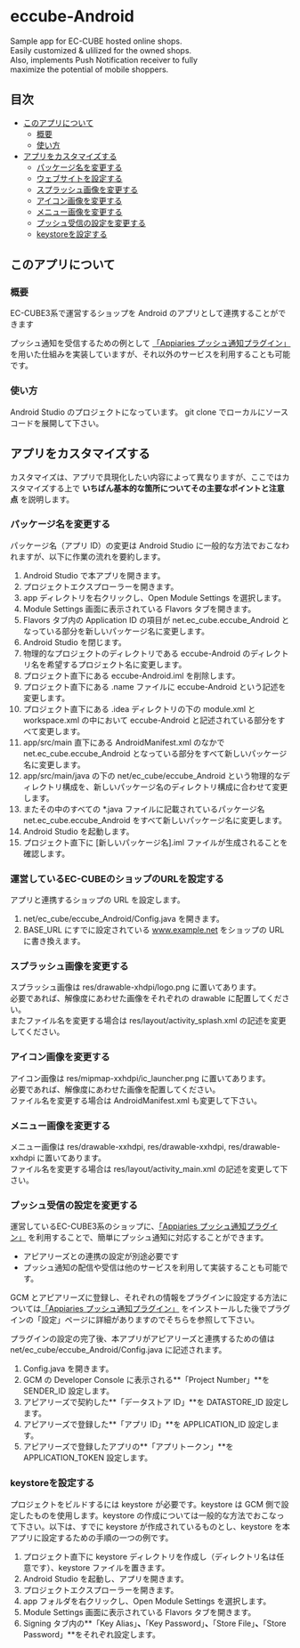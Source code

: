 # eccube-Android

Sample app for EC-CUBE hosted online shops.  
Easily customized & ulilized for the owned shops.  
Also, implements Push Notification receiver to fully  
maximize the potential of mobile shoppers.

## 目次

- [このアプリについて](#このアプリについて)
  - [概要](#概要)
  - [使い方](#使い方)
- [アプリをカスタマイズする](#アプリをカスタマイズする)
  - [パッケージ名を変更する](#パッケージ名を変更する)
  - [ウェブサイトを設定する](#ウェブサイトを設定する)
  - [スプラッシュ画像を変更する](#スプラッシュ画像を変更する)
  - [アイコン画像を変更する](#アイコン画像を変更する)
  - [メニュー画像を変更する](#メニュー画像を変更する)
  - [プッシュ受信の設定を変更する](#プッシュ受信の設定を変更する)
  - [keystoreを設定する](#keystoreを設定する)


## このアプリについて

### 概要

EC-CUBE3系で運営するショップを Android のアプリとして連携することができます

プッシュ通知を受信するための例として [「Appiaries プッシュ通知プラグイン」](http://www.ec-cube.net/products/detail.php?product_id=1030) を用いた仕組みを実装していますが、それ以外のサービスを利用することも可能です。

### 使い方

Android Studio のプロジェクトになっています。 
git clone でローカルにソースコードを展開して下さい。

## アプリをカスタマイズする

カスタマイズは、アプリで具現化したい内容によって異なりますが、ここではカスタマイズする上で **いちばん基本的な箇所についてその主要なポイントと注意点** を説明します。

### パッケージ名を変更する

パッケージ名（アプリ ID）の変更は Android Studio に一般的な方法でおこなわれますが、以下に作業の流れを要約します。

1. Android Studio で本アプリを開きます。
2. プロジェクトエクスプローラーを開きます。
3. app ディレクトリを右クリックし、Open Module Settings を選択します。
4. Module Settings 画面に表示されている Flavors タブを開きます。
5. Flavors タブ内の Application ID の項目が net.ec_cube.eccube_Android となっている部分を新しいパッケージ名に変更します。
6. Android Studio を閉じます。
7. 物理的なプロジェクトのディレクトリである eccube-Android のディレクトリ名を希望するプロジェクト名に変更します。
8. プロジェクト直下にある eccube-Android.iml を削除します。
9. プロジェクト直下にある .name ファイルに eccube-Android という記述を変更します。
10. プロジェクト直下にある .idea ディレクトリの下の module.xml と workspace.xml の中において eccube-Android と記述されている部分をすべて変更します。
11. app/src/main 直下にある AndroidManifest.xml のなかで net.ec_cube.eccube_Android となっている部分をすべて新しいパッケージ名に変更します。
12. app/src/main/java の下の net/ec_cube/eccube_Android という物理的なディレクトリ構成を、新しいパッケージ名のディレクトリ構成に合わせて変更します。
13. またその中のすべての *.java ファイルに記載されているパッケージ名 net.ec_cube.eccube_Android をすべて新しいパッケージ名に変更します。
14. Android Studio を起動します。
15. プロジェクト直下に [新しいパッケージ名].iml ファイルが生成されることを確認します。

### 運営しているEC-CUBEのショップのURLを設定する

アプリと連携するショップの URL を設定します。

1. net/ec_cube/eccube_Android/Config.java を開きます。
2. BASE_URL にすでに設定されている www.example.net をショップの URL に書き換えます。


### スプラッシュ画像を変更する

スプラッシュ画像は res/drawable-xhdpi/logo.png に置いてあります。  
必要であれば、解像度にあわせた画像をそれぞれの drawable に配置してください。  
またファイル名を変更する場合は res/layout/activity_splash.xml の記述を変更してください。

### アイコン画像を変更する

アイコン画像は res/mipmap-xxhdpi/ic_launcher.png に置いてあります。  
必要であれば、解像度にあわせた画像を配置してください。  
ファイル名を変更する場合は AndroidManifest.xml も変更して下さい。

### メニュー画像を変更する

メニュー画像は res/drawable-xxhdpi, res/drawable-xxhdpi, res/drawable-xxhdpi に置いてあります。  
ファイル名を変更する場合は res/layout/activity_main.xml の記述を変更して下さい。

### プッシュ受信の設定を変更する

運営しているEC-CUBE3系のショップに、[「Appiaries プッシュ通知プラグイン」](http://www.ec-cube.net/products/detail.php?product_id=1030) を利用することで、簡単にプッシュ通知に対応することができます。

* アピアリーズとの連携の設定が別途必要です
* プッシュ通知の配信や受信は他のサービスを利用して実装することも可能です。

GCM とアピアリーズに登録し、それぞれの情報をプラグインに設定する方法については[「Appiaries プッシュ通知プラグイン」](http://www.ec-cube.net/products/detail.php?product_id=1030) をインストールした後でプラグインの「設定」ページに詳細がありますのでそちらを参照して下さい。  

プラグインの設定の完了後、本アプリがアピアリーズと連携するための値は net/ec_cube/eccube_Android/Config.java に記述されます。

1. Config.java を開きます。
2. GCM の Developer Console に表示される**「Project Number」**を SENDER_ID 設定します。
3. アピアリーズで契約した**「データストア ID」**を DATASTORE_ID 設定します。
4. アピアリーズで登録した**「アプリ ID」**を APPLICATION_ID 設定します。
5. アピアリーズで登録したアプリの**「アプリトークン」**を APPLICATION_TOKEN 設定します。

### keystoreを設定する

プロジェクトをビルドするには keystore が必要です。keystore は GCM 側で設定したものを使用します。keystore の作成については一般的な方法でおこなって下さい。以下は、すでに keystore が作成されているものとし、keystore を本アプリに設定するための手順の一つの例です。

1. プロジェクト直下に keystore ディレクトリを作成し（ディレクトリ名は任意です）、keystore ファイルを置きます。
2. Android Studio を起動し、アプリを開きます。
3. プロジェクトエクスプローラーを開きます。
4. app フォルダを右クリックし、Open Module Settings を選択します。
5. Module Settings 画面に表示されている Flavors タブを開きます。
6. Signing タブ内の**「Key Alias」**、**「Key Password」**、**「Store File」**、**「Store Password」**をそれぞれ設定します。

